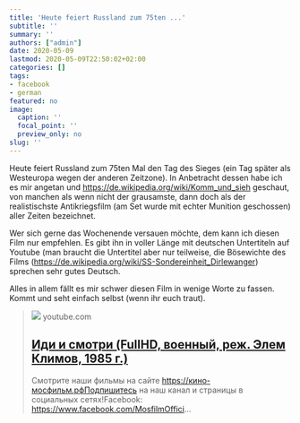```yaml
---
title: 'Heute feiert Russland zum 75ten ...'
subtitle: ''
summary: ''
authors: ["admin"]
date: 2020-05-09
lastmod: 2020-05-09T22:50:02+02:00
categories: []
tags:
- facebook
- german
featured: no
image:
  caption: ''
  focal_point: ''
  preview_only: no
slug: ''
---
```

Heute feiert Russland zum 75ten Mal den Tag des Sieges (ein Tag später als Westeuropa wegen der anderen Zeitzone). In Anbetracht dessen habe ich es mir angetan und https://de.wikipedia.org/wiki/Komm_und_sieh geschaut, von manchen als wenn nicht der grausamste, dann doch als der realistischste Antikriegsfilm (am Set wurde mit echter Munition geschossen) aller Zeiten bezeichnet. 

Wer sich gerne das Wochenende versauen möchte, dem kann ich diesen Film nur empfehlen. Es gibt ihn in voller Länge mit deutschen Untertiteln auf Youtube (man braucht die Untertitel aber nur teilweise, die Bösewichte des Films (https://de.wikipedia.org/wiki/SS-Sondereinheit_Dirlewanger) sprechen sehr gutes Deutsch.  

Alles in allem fällt es mir schwer diesen Film in wenige Worte zu fassen. Kommt und seht einfach selbst (wenn ihr euch traut).
> [![](https://i.ytimg.com/vi/UkkJZweYaLI/maxresdefault.jpg)](https://www.youtube.com/watch?v=UkkJZweYaLI)
> youtube.com
> ## [Иди и смотри (FullHD, военный, реж. Элем Климов, 1985 г.)](https://www.youtube.com/watch?v=UkkJZweYaLI)
>
>Смотрите наши фильмы на сайте https://кино-мосфильм.рфПодпишитесь на наш канал и страницы в социальных сетях!Facebook: https://www.facebook.com/MosfilmOffici...


